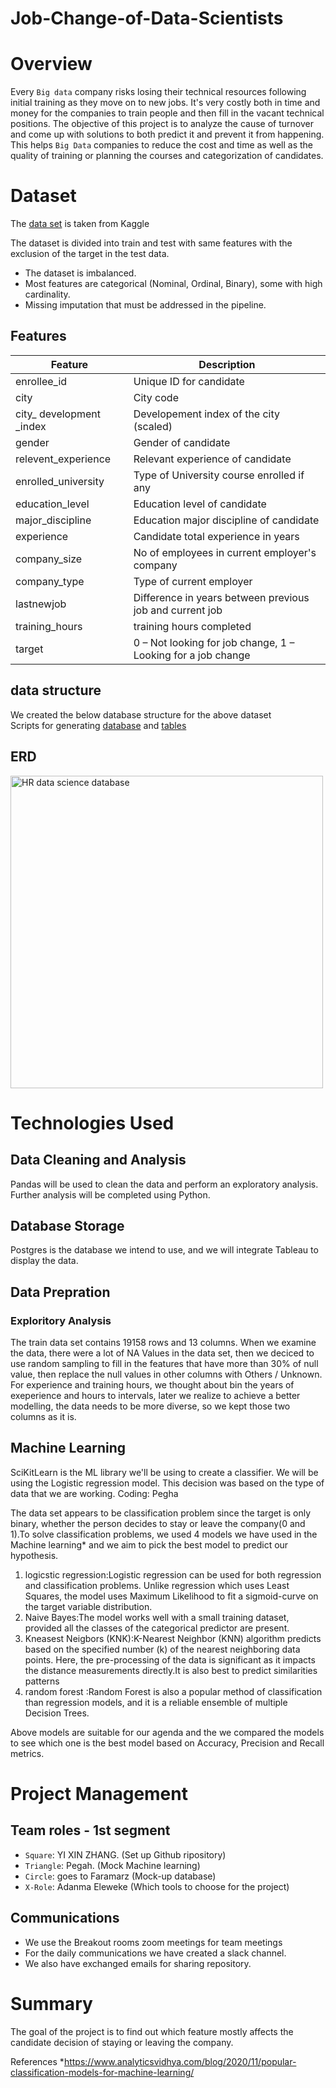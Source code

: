 # Job-Change-of-Data-Scientists
# Overview
Every `Big data` company risks losing their technical resources following initial training as they move on to new jobs. It's very costly both in time and money for the companies to train people and then fill in the vacant technical positions. The objective of this project is to analyze the cause of turnover and come up with solutions to both predict it and prevent it from happening.
This helps `Big Data` companies to reduce the cost and time as well as the quality of training or planning the courses and categorization of candidates.

# Dataset
The [data set](https://www.kaggle.com/arashnic/hr-analytics-job-change-of-data-scientists) is taken from Kaggle<br>

The dataset is divided into train and test with same features with the exclusion of the target in the test data.

* The dataset is imbalanced.<br>
* Most features are categorical (Nominal, Ordinal, Binary), some with high cardinality.<br>
* Missing imputation that must be addressed in the pipeline.

## Features

|Feature|Description|
|--------------|--------------------------------------------------------------------|
|enrollee_id|Unique ID for candidate|
|city|City code|
|city_ development _index|Developement index of the city (scaled)|
|gender|Gender of candidate|
|relevent_experience|Relevant experience of candidate|
|enrolled_university|Type of University course enrolled if any|
|education_level|Education level of candidate|
|major_discipline|Education major discipline of candidate|
|experience|Candidate total experience in years|
|company_size|No of employees in current employer's company|
|company_type|Type of current employer|
|lastnewjob|Difference in years between previous job and current job|
|training_hours|training hours completed|
|target|0 – Not looking for job change, 1 – Looking for a job change|

## data structure
We created the below database structure for the above dataset<br>
Scripts for generating [database](createDatabase.sql) and [tables](createTables.sql)

## ERD
<img src="ERD_hrds.jpeg" alt="HR data science database" height="500" width="500"> 

# Technologies Used
## Data Cleaning and Analysis
Pandas will be used to clean the data and perform an exploratory analysis. Further analysis will be completed using Python.

## Database Storage
Postgres is the database we intend to use, and we will integrate Tableau to display the data.
## Data Prepration 
### Exploritory Analysis
The train data set contains 19158 rows and 13 columns. When we examine the data, there were a lot of NA Values in the data set, then we deciced to use random sampling to fill in the features that have more than 30% of null value, then replace the null values in other columns with Others / Unknown. For experience and training hours, we thought about bin the years of exeperience and hours to intervals, later we realize to achieve a better modelling, the data needs to be more diverse, so we kept those two columns as it is. 

## Machine Learning
SciKitLearn is the ML library we'll be using to create a classifier. We will be using the Logistic regression model. This decision was based on the type of data that we are working.
Coding: Pegha 


The data set appears to be classification problem since the target is only binary, whether the person decides to stay or leave the company(0 and 1).To solve classification problems, we used 4 models we have used in the Machine learning* and we aim to pick the best model to predict our hypothesis. 
1. logicstic regression:Logistic regression can be used for both regression and classification problems. Unlike regression which uses Least Squares, the model uses Maximum Likelihood to fit a sigmoid-curve on the target variable distribution.
2. Naive Bayes:The model works well with a small training dataset, provided all the classes of the categorical predictor are present.
3. Kneasest Neigbors (KNK):K-Nearest Neighbor (KNN) algorithm predicts based on the specified number (k) of the nearest neighboring data points. Here, the pre-processing of the data is significant as it impacts the distance measurements directly.It is also best to predict similarities patterns 
4. random forest :Random Forest is also a popular method of classification than regression models, and it is a reliable ensemble of multiple Decision Trees. 

Above models are suitable for our agenda and the we compared the models to see which one is the best model based on Accuracy, Precision and Recall metrics.


# Project Management
## Team roles - 1st segment
* `Square`: YI XIN ZHANG. (Set up Github ripository)<br>
* `Triangle`: Pegah. (Mock Machine learning)<br>
* `Circle`: goes to Faramarz (Mock-up database)<br>
* `X-Role`: Adanma Eleweke (Which tools to choose for the project)<br>

## Communications
- We use the Breakout rooms zoom meetings for team meetings<br>
- For the daily communications we have created a slack channel.<br> 
- We also have exchanged emails for sharing repository.<br>

# Summary
The goal of the project is to find out which feature mostly affects the candidate decision of staying or leaving the company. 


References 
*https://www.analyticsvidhya.com/blog/2020/11/popular-classification-models-for-machine-learning/